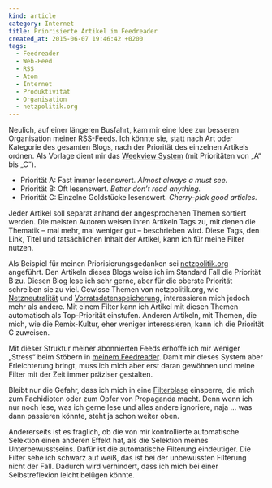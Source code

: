```yaml
---
kind: article
category: Internet
title: Priorisierte Artikel im Feedreader
created_at: 2015-06-07 19:46:42 +0200
tags:
  - Feedreader
  - Web-Feed
  - RSS
  - Atom
  - Internet
  - Produktivität
  - Organisation
  - netzpolitik.org
---
```


Neulich, auf einer längeren Busfahrt, kam mir eine Idee zur besseren
Organisation meiner RSS-Feeds. Ich könnte sie, statt nach Art oder Kategorie
des gesamten Blogs, nach der Priorität des einzelnen Artikels ordnen. Als
Vorlage dient mir das [Weekview System][weekview] (mit Prioritäten von
„A“ bis „C“).

* Priorität A: Fast immer lesenswert. *Almost always a must see.*
* Priorität B: Oft lesenswert. *Better don’t read anything.*
* Priorität C: Einzelne Goldstücke lesenswert. *Cherry-pick good articles.*

Jeder Artikel soll separat anhand der angesprochenen Themen sortiert werden.
Die meisten Autoren weisen ihren Artikeln Tags zu, mit denen die Thematik –
mal mehr, mal weniger gut – beschrieben wird. Diese Tags, den Link, Titel und
tatsächlichen Inhalt der Artikel, kann ich für meine Filter nutzen.

Als Beispiel für meinen Priorisierungsgedanken sei [netzpolitik.org][np]
angeführt. Den Artikeln dieses Blogs weise ich im Standard Fall die Priorität
B zu. Diesen Blog lese ich sehr gerne, aber für die oberste Priorität
schreiben sie zu viel. Gewisse Themen von netzpolitik.org, wie
[Netzneutralität][] und [Vorratsdatenspeicherung][vds], interessieren mich
jedoch mehr als andere. Mit einem Filter kann ich Artikel mit diesen Themen
automatisch als Top-Priorität einstufen. Anderen Artikeln, mit Themen, die
mich, wie die Remix-Kultur, eher weniger interessieren, kann ich die Priorität
C zuweisen.

Mit dieser Struktur meiner abonnierten Feeds erhoffe ich mir weniger „Stress“
beim Stöbern in [meinem Feedreader][nexunity]. Damit mir dieses System aber
Erleichterung bringt, muss ich mich aber erst daran gewöhnen und meine Filter
mit der Zeit immer präziser gestalten.

Bleibt nur die Gefahr, dass ich mich in eine [Filterblase][] einsperre, die mich
zum Fachidioten oder zum Opfer von Propaganda macht. Denn wenn ich nur noch
lese, was ich gerne lese und alles andere ignoriere, naja … was dann passieren
könnte, steht ja schon weiter oben.

Andererseits ist es fraglich, ob die von mir kontrollierte automatische
Selektion einen anderen Effekt hat, als die Selektion meines
Unterbewusstseins. Dafür ist die automatische Filterung eindeutiger. Die
Filter sehe ich schwarz auf weiß, das ist bei der unbewussten Filterung nicht
der Fall. Dadurch wird verhindert, dass ich mich bei einer Selbstreflexion
leicht belügen könnte.


[weekview]: http://weekview.de/
  "Ein auf Wochen basierender Kalender, der mir gut gefällt."

[np]: https://netzpolitik.org/
  "Das Alpha-Blog über Politik in einer digitalen Gesellschaft."

[netzneutralität]: https://netzpolitik.org/category/netzneutralitat/
  "Viele Artikel zur „Netzneutralität“ bei netzpolitik.org."

[vds]: https://netzpolitik.org/tag/vorratsdatenspeicherung/
  "Viele Artikel zur „Vorratsdatenspeicherung“ bei netzpolitik.org."

[nexunity]: https://nexunity.org/feedreader/
  "TinyTinyRSS gehostet von einem guten Freund von mir."

[filterblase]: https://de.wikipedia.org/wiki/Filterblase
  "Der Wikipedia-Artikel über die Filterblase."
